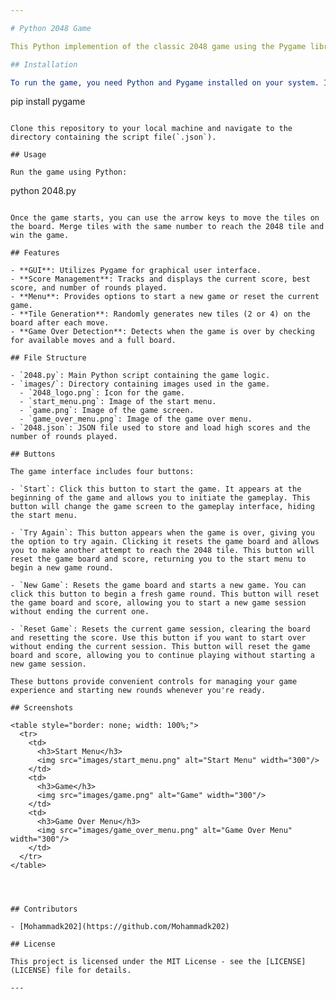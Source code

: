 ```yaml
---

# Python 2048 Game

This Python implemention of the classic 2048 game using the Pygame library.

## Installation

To run the game, you need Python and Pygame installed on your system. If you haven't installed Pygame yet, you can do so using pip:

```
pip install pygame
```

Clone this repository to your local machine and navigate to the directory containing the script file(`.json`).

## Usage

Run the game using Python:

```
python 2048.py
```

Once the game starts, you can use the arrow keys to move the tiles on the board. Merge tiles with the same number to reach the 2048 tile and win the game.

## Features

- **GUI**: Utilizes Pygame for graphical user interface.
- **Score Management**: Tracks and displays the current score, best score, and number of rounds played.
- **Menu**: Provides options to start a new game or reset the current game.
- **Tile Generation**: Randomly generates new tiles (2 or 4) on the board after each move.
- **Game Over Detection**: Detects when the game is over by checking for available moves and a full board.

## File Structure

- `2048.py`: Main Python script containing the game logic.
- `images/`: Directory containing images used in the game.
  - `2048_logo.png`: Icon for the game.
  - `start_menu.png`: Image of the start menu.
  - `game.png`: Image of the game screen.
  - `game_over_menu.png`: Image of the game over menu.
- `2048.json`: JSON file used to store and load high scores and the number of rounds played.

## Buttons

The game interface includes four buttons:

- `Start`: Click this button to start the game. It appears at the beginning of the game and allows you to initiate the gameplay. This button will change the game screen to the gameplay interface, hiding the start menu.

- `Try Again`: This button appears when the game is over, giving you the option to try again. Clicking it resets the game board and allows you to make another attempt to reach the 2048 tile. This button will reset the game board and score, returning you to the start menu to begin a new game round.

- `New Game`: Resets the game board and starts a new game. You can click this button to begin a fresh game round. This button will reset the game board and score, allowing you to start a new game session without ending the current one.

- `Reset Game`: Resets the current game session, clearing the board and resetting the score. Use this button if you want to start over without ending the current session. This button will reset the game board and score, allowing you to continue playing without starting a new game session.

These buttons provide convenient controls for managing your game experience and starting new rounds whenever you're ready.

## Screenshots

<table style="border: none; width: 100%;">
  <tr>
    <td>
      <h3>Start Menu</h3>
      <img src="images/start_menu.png" alt="Start Menu" width="300"/>
    </td>
    <td>
      <h3>Game</h3>
      <img src="images/game.png" alt="Game" width="300"/>
    </td>
    <td>
      <h3>Game Over Menu</h3>
      <img src="images/game_over_menu.png" alt="Game Over Menu" width="300"/>
    </td>
  </tr>
</table>




## Contributors

- [Mohammadk202](https://github.com/Mohammadk202)

## License

This project is licensed under the MIT License - see the [LICENSE](LICENSE) file for details.

---
```

